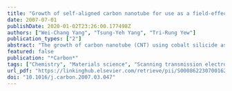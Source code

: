 ```yaml
---
title: "Growth of self-aligned carbon nanotube for use as a field-effect transistor using cobalt silicide as a catalyst"
date: 2007-07-01
publishDate: 2020-01-02T23:26:00.177498Z
authors: ["Wei-Chang Yang", "Tsung-Yeh Yang", "Tri-Rung Yew"]
publication_types: ["2"]
abstract: "The growth of carbon nanotube (CNT) using cobalt silicide as a catalyst and source/drain electrode is proposed to explore its feasibility for fabricating integrated-circuit process compatible, self-aligned CNT ﬁeld-eﬀect transistors (CNTFET). The silicide nanoparticles formed in the Ti/Co/poly-Si source/drain stack were used as a catalyst for CNT growth. Results show that single-walled CNTs have been synthesized between pre-deﬁned catalytic cobalt silicide source/drain pairs by chemical vapor deposition at 800–900 °C. Preliminary transistor characteristics of the CNTFETs have also been achieved."
featured: false
publication: "*Carbon*"
tags: ["Chemistry", "Materials science", "Scanning transmission electron microscopy", "Energy-dispersive x-ray spectroscopy", "Raman spectroscopy", "Field effect transistors", "Chemical vapor deposition", "Catalyst"]
url_pdf: "https://linkinghub.elsevier.com/retrieve/pii/S0008622307001625"
doi: "10.1016/j.carbon.2007.03.047"
---
```


